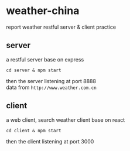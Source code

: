 # weather-china
report weather restful server &amp; client practice

## server
a restful server base on express
```
cd server & npm start
```
then the server listening at port 8888  
data from `http://www.weather.com.cn`

## client
a web client, search weather client base on react
```
cd client & npm start
```
then the client listening at port 3000